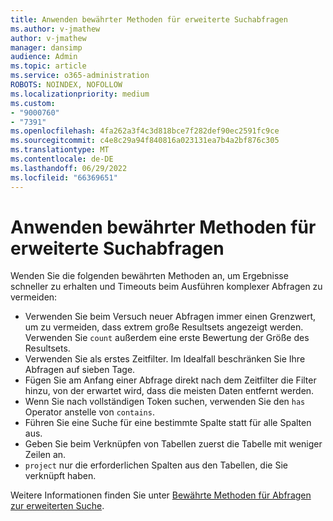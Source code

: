 ```yaml
---
title: Anwenden bewährter Methoden für erweiterte Suchabfragen
ms.author: v-jmathew
author: v-jmathew
manager: dansimp
audience: Admin
ms.topic: article
ms.service: o365-administration
ROBOTS: NOINDEX, NOFOLLOW
ms.localizationpriority: medium
ms.custom:
- "9000760"
- "7391"
ms.openlocfilehash: 4fa262a3f4c3d818bce7f282def90ec2591fc9ce
ms.sourcegitcommit: c4e8c29a94f840816a023131ea7b4a2bf876c305
ms.translationtype: MT
ms.contentlocale: de-DE
ms.lasthandoff: 06/29/2022
ms.locfileid: "66369651"
---
```

# <a name="apply-best-practices-for-advanced-hunting-queries"></a>Anwenden bewährter Methoden für erweiterte Suchabfragen

Wenden Sie die folgenden bewährten Methoden an, um Ergebnisse schneller zu erhalten und Timeouts beim Ausführen komplexer Abfragen zu vermeiden:

- Verwenden Sie beim Versuch neuer Abfragen immer einen Grenzwert, um zu vermeiden, dass extrem große Resultsets angezeigt werden. Verwenden Sie `count` außerdem eine erste Bewertung der Größe des Resultsets.
- Verwenden Sie als erstes Zeitfilter. Im Idealfall beschränken Sie Ihre Abfragen auf sieben Tage.
- Fügen Sie am Anfang einer Abfrage direkt nach dem Zeitfilter die Filter hinzu, von der erwartet wird, dass die meisten Daten entfernt werden.
- Wenn Sie nach vollständigen Token suchen, verwenden Sie den `has` Operator anstelle von `contains`.
- Führen Sie eine Suche für eine bestimmte Spalte statt für alle Spalten aus.
- Geben Sie beim Verknüpfen von Tabellen zuerst die Tabelle mit weniger Zeilen an.
- `project` nur die erforderlichen Spalten aus den Tabellen, die Sie verknüpft haben.

Weitere Informationen finden Sie unter [Bewährte Methoden für Abfragen zur erweiterten Suche](https://go.microsoft.com/fwlink/?linkid=2144812).
